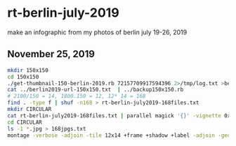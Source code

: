 # rt-berlin-july-2019
make an infographic from my photos of berlin july 19-26, 2019
## November 25, 2019

```bash
mkdir 150x150
cd 150x150
./get-thumbnail-150-berlin-2019.rb 72157709917594396 2>/tmp/log.txt >berlin2019-url-150x150.txt
cat ../berlin2019-url-150x150.txt  | ../backup150x150.rb
# 2100/150 = 14, 1800.150 = 12, 12* 14 = 168
find . -type f | shuf -n168 > rt-berlin-july2019-168files.txt 
mkdir CIRCULAR
cat rt-berlin-july2019-168files.txt | parallel magick '{}' -vignette 0x0+0+0 'CIRCULAR/{}'
cd CIRCULAR
ls -1 *.jpg > 168jpgs.txt
montage -verbose -adjoin -tile 12x14 +frame +shadow +label -adjoin -geometry '150x150+0+0<' @168jpgs.txt rt-berlin-12-14-150x150.jpg
```
